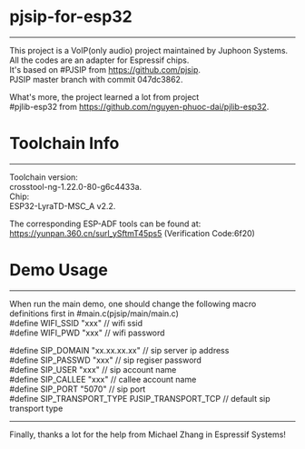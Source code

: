 # pjsip-for-esp32
------------------------------
This project is a VoIP(only audio) project maintained by Juphoon Systems.  
All the codes are an adapter for Espressif chips.  
It's based on #PJSIP from https://github.com/pjsip.  
PJSIP master branch with commit 047dc3862.  

What's more, the project learned a lot from project  
#pjlib-esp32 from https://github.com/nguyen-phuoc-dai/pjlib-esp32.  

# Toolchain Info  
------------------------------
Toolchain version:  
  crosstool-ng-1.22.0-80-g6c4433a.  
Chip:  
  ESP32-LyraTD-MSC_A v2.2.  
  
The corresponding ESP-ADF tools can be found at:  
  https://yunpan.360.cn/surl_ySftmT45ps5 (Verification Code:6f20)  

# Demo Usage
------------------------------
When run the main demo, one should change the following macro definitions first in #main.c(pjsip/main/main.c)  
  #define WIFI_SSID   "xxx"            // wifi ssid  
  #define WIFI_PWD    "xxx"            // wifi password  

  #define SIP_DOMAIN	"xx.xx.xx.xx"    // sip server ip address  
  #define SIP_PASSWD	"xxx"            // sip regiser password  
  #define SIP_USER	"xxx"              // sip account name  
  #define SIP_CALLEE  "xxx"            // callee account name  
  #define SIP_PORT    "5070"           // sip port  
  #define SIP_TRANSPORT_TYPE PJSIP_TRANSPORT_TCP   // default sip transport type  

------------------------------  
Finally, thanks a lot for the help from Michael Zhang in Espressif Systems!
